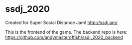 # ssdj_2020

Created for Super Social Distance Jam!
http://ssdj.am/

This is the frontend of the game. 
The backend repo is here: https://github.com/andymasteroffish/ssdj_2020_backend

